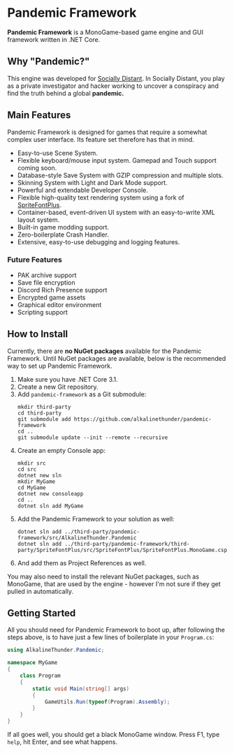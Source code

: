 # Pandemic Framework

**Pandemic Framework** is a MonoGame-based game engine and GUI framework written in .NET Core.

## Why "Pandemic?"

This engine was developed for [Socially Distant](https://github.com/alkalinethunder/socially-distant).  In Socially Distant, you play as a private investigator and hacker working to uncover a conspiracy and find the truth behind a global **pandemic.**

## Main Features

Pandemic Framework is designed for games that require a somewhat complex user interface.  Its feature set therefore has that in mind.

 - Easy-to-use Scene System.
 - Flexible keyboard/mouse input system.  Gamepad and Touch support coming soon.
 - Database-style Save System with GZIP compression and multiple slots.
 - Skinning System with Light and Dark Mode support.
 - Powerful and extendable Developer Console.
 - Flexible high-quality text rendering system using a fork of [SpriteFontPlus](https://github.com/alkalinethunder/SpriteFontPlus).
 - Container-based, event-driven UI system with an easy-to-write XML layout system.
 - Built-in game modding support.
 - Zero-boilerplate Crash Handler.
 - Extensive, easy-to-use debugging and logging features.

### Future Features

 - PAK archive support
 - Save file encryption
 - Discord Rich Presence support
 - Encrypted game assets
 - Graphical editor environment
 - Scripting support

## How to Install

Currently, there are **no NuGet packages** available for the Pandemic Framework.  Until NuGet packages are available, below is the recommended way to set up Pandemic Framework.

1. Make sure you have .NET Core 3.1.
2. Create a new Git repository.
3. Add `pandemic-framework` as a Git submodule:
   ```
   mkdir third-party
   cd third-party
   git submodule add https://github.com/alkalinethunder/pandemic-framework
   cd ..
   git submodule update --init --remote --recursive
   ```
4. Create an empty Console app:
   ```
   mkdir src
   cd src
   dotnet new sln
   mkdir MyGame
   cd MyGame
   dotnet new consoleapp
   cd ..
   dotnet sln add MyGame
   ```
5. Add the Pandemic Framework to your solution as well:
   ```
   dotnet sln add ../third-party/pandemic-framework/src/AlkalineThunder.Pandemic
   dotnet sln add ../third-party/pandemic-framework/third-party/SpriteFontPlus/src/SpriteFontPlus/SpriteFontPlus.MonoGame.csproj
   ```
6. And add them as Project References as well.

You may also need to install the relevant NuGet packages, such as MonoGame, that are used by the engine - however I'm not sure if they get pulled in automatically.

## Getting Started

All you should need for Pandemic Framework to boot up, after following the steps above, is to have just a few lines of boilerplate in your `Program.cs`:

```C#
using AlkalineThunder.Pandemic;

namespace MyGame
{
    class Program
    {
        static void Main(string[] args)
        {
            GameUtils.Run(typeof(Program).Assembly);
        }
    }
}
```

If all goes well, you should get a black MonoGame window.  Press F1, type `help`, hit Enter, and see what happens.
